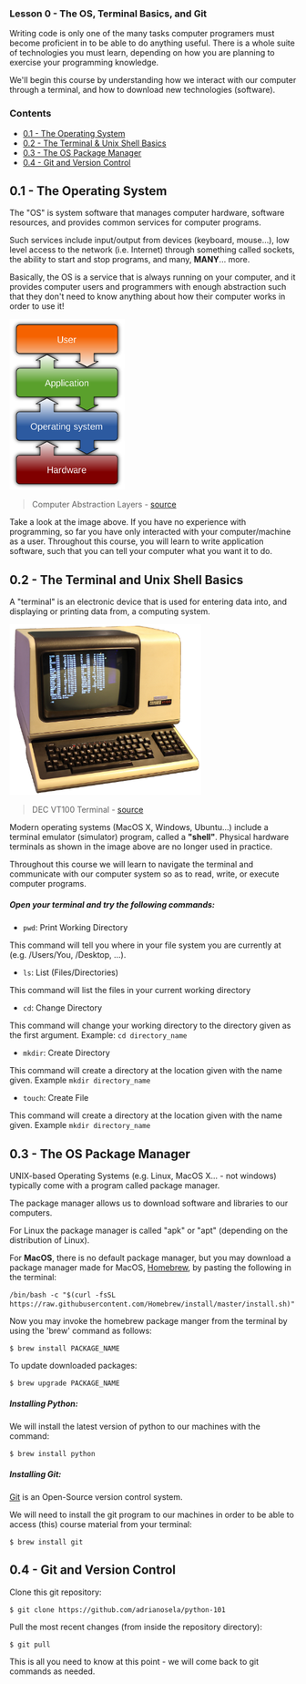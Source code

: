 ### Lesson 0 - The OS, Terminal Basics, and Git

Writing code is only one of the many tasks computer programers must become proficient in to be able to do anything useful. There is a whole suite of technologies you must learn, depending on how you are planning to exercise your programming knowledge.

We'll begin this course by understanding how we interact with our computer through a terminal, and how to download new technologies (software).

### Contents

* [0.1 - The Operating System](#01---the-operating-system)
* [0.2 - The Terminal & Unix Shell Basics](#03---the-terminal-and-unix-shell-basics)
* [0.3 - The OS Package Manager](#03---the-os-package-manager)
* [0.4 - Git and Version Control](#04---git-and-version-control)

## 0.1 - The Operating System

The "OS" is system software that manages computer hardware, software resources, and provides common services for computer programs.

Such services include input/output from devices (keyboard, mouse...), low level access to the network (i.e. Internet) through something called sockets, the ability to start and stop programs, and many,  **MANY**... more.

Basically, the OS is a service that is always running on your computer, and it provides computer users and programmers with enough abstraction such that they don't need to know anything about how their computer works in order to use it!

<img src="../.media/osabstraction.png" height="300">

> Computer Abstraction Layers - [source](https://en.wikipedia.org/wiki/Operating_system)

Take a look at the image above. If you have no experience with programming, so far you have only interacted with your computer/machine as a user. Throughout this course, you will learn to write application software, such that you can tell your computer what you want it to do.

## 0.2 - The Terminal and Unix Shell Basics

A "terminal" is an electronic device that is used for entering data into, and displaying or printing data from, a computing system.

<img src="../.media/terminal.png" height="300">

> DEC VT100 Terminal - [source](https://en.wikipedia.org/wiki/Computer_terminal)

Modern operating systems (MacOS X, Windows, Ubuntu...) include a terminal emulator (simulator) program, called a **"shell"**. Physical hardware terminals as shown in the image above are no longer used in practice.

Throughout this course we will learn to navigate the terminal and communicate with our computer system so as to read, write, or execute computer programs.

##### Open your terminal and try the following commands:

* `pwd`: Print Working Directory

This command will tell you where in your file system you are currently at (e.g. /Users/You, /Desktop, ...).

* `ls`: List (Files/Directories)

This command will list the files in your current working directory

* `cd`: Change Directory

This command will change your working directory to the directory given as the first argument. Example: `cd directory_name`

* `mkdir`: Create Directory

This command will create a directory at the location given with the name given. Example `mkdir directory_name`

* `touch`: Create File

This command will create a directory at the location given with the name given. Example `mkdir directory_name`

## 0.3 - The OS Package Manager

UNIX-based Operating Systems (e.g. Linux, MacOS X... - not windows) typically come with a program called package manager.

The package manager allows us to download software and libraries to our computers.

For Linux the package manager is called "apk" or "apt" (depending on the distribution of Linux).

For **MacOS**, there is no default package manager, but you may download a package manager made for MacOS, [Homebrew](https://brew.sh/), by pasting the following in the terminal:

```
/bin/bash -c "$(curl -fsSL https://raw.githubusercontent.com/Homebrew/install/master/install.sh)"
```
Now you may invoke the homebrew package manger from the terminal by using the 'brew' command as follows:

```
$ brew install PACKAGE_NAME
```

To update downloaded packages:

```
$ brew upgrade PACKAGE_NAME
```

##### Installing Python:

We will install the latest version of python to our machines with the command:

```
$ brew install python
```

##### Installing Git:

[Git](https://git-scm.com/) is an Open-Source version control system.
 
We will need to install the git program to our machines in order to be able to access (this) course material from your terminal:

```
$ brew install git
```

## 0.4 - Git and Version Control

Clone this git repository:

```
$ git clone https://github.com/adrianosela/python-101
```

Pull the most recent changes (from inside the repository directory):

```
$ git pull
```

This is all you need to know at this point - we will come back to git commands as needed.
